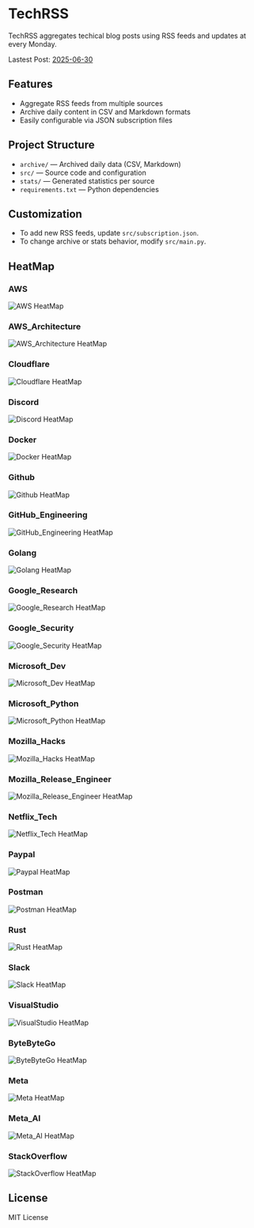 # TechRSS

TechRSS aggregates techical blog posts using RSS feeds and updates at every Monday.

Lastest Post: [2025-06-30](https://github.com/kao-fu/techRSS/blob/main/archive/2025-06-30.md)

## Features

- Aggregate RSS feeds from multiple sources
- Archive daily content in CSV and Markdown formats
- Easily configurable via JSON subscription files

## Project Structure

- `archive/` — Archived daily data (CSV, Markdown)
- `src/` — Source code and configuration
- `stats/` — Generated statistics per source
- `requirements.txt` — Python dependencies

## Customization

- To add new RSS feeds, update `src/subscription.json`.
- To change archive or stats behavior, modify `src/main.py`.

## HeatMap
### AWS
![AWS HeatMap](https://github.com/kao-fu/techRSS/blob/main/stats_fig/AWS.png)
### AWS_Architecture
![AWS_Architecture HeatMap](https://github.com/kao-fu/techRSS/blob/main/stats_fig/AWS_Architecture.png)
### Cloudflare
![Cloudflare HeatMap](https://github.com/kao-fu/techRSS/blob/main/stats_fig/Cloudflare.png)
### Discord
![Discord HeatMap](https://github.com/kao-fu/techRSS/blob/main/stats_fig/Discord.png)
### Docker
![Docker HeatMap](https://github.com/kao-fu/techRSS/blob/main/stats_fig/Docker.png)
### Github
![Github HeatMap](https://github.com/kao-fu/techRSS/blob/main/stats_fig/Github.png)
### GitHub_Engineering
![GitHub_Engineering HeatMap](https://github.com/kao-fu/techRSS/blob/main/stats_fig/GitHub_Engineering.png)
### Golang
![Golang HeatMap](https://github.com/kao-fu/techRSS/blob/main/stats_fig/Golang.png)
### Google_Research
![Google_Research HeatMap](https://github.com/kao-fu/techRSS/blob/main/stats_fig/Google_Research.png)
### Google_Security
![Google_Security HeatMap](https://github.com/kao-fu/techRSS/blob/main/stats_fig/Google_Security.png)
### Microsoft_Dev
![Microsoft_Dev HeatMap](https://github.com/kao-fu/techRSS/blob/main/stats_fig/Microsoft_Dev.png)
### Microsoft_Python
![Microsoft_Python HeatMap](https://github.com/kao-fu/techRSS/blob/main/stats_fig/Microsoft_Python.png)
### Mozilla_Hacks
![Mozilla_Hacks HeatMap](https://github.com/kao-fu/techRSS/blob/main/stats_fig/Mozilla_Hacks.png)
### Mozilla_Release_Engineer
![Mozilla_Release_Engineer HeatMap](https://github.com/kao-fu/techRSS/blob/main/stats_fig/Mozilla_Release_Engineer.png)
### Netflix_Tech
![Netflix_Tech HeatMap](https://github.com/kao-fu/techRSS/blob/main/stats_fig/Netflix_Tech.png)
### Paypal
![Paypal HeatMap](https://github.com/kao-fu/techRSS/blob/main/stats_fig/Paypal.png)
### Postman
![Postman HeatMap](https://github.com/kao-fu/techRSS/blob/main/stats_fig/Postman.png)
### Rust
![Rust HeatMap](https://github.com/kao-fu/techRSS/blob/main/stats_fig/Rust.png)
### Slack
![Slack HeatMap](https://github.com/kao-fu/techRSS/blob/main/stats_fig/Slack.png)
### VisualStudio
![VisualStudio HeatMap](https://github.com/kao-fu/techRSS/blob/main/stats_fig/VisualStudio.png)
### ByteByteGo
![ByteByteGo HeatMap](https://github.com/kao-fu/techRSS/blob/main/stats_fig/ByteByteGo.png)
### Meta
![Meta HeatMap](https://github.com/kao-fu/techRSS/blob/main/stats_fig/Meta.png)
### Meta_AI
![Meta_AI HeatMap](https://github.com/kao-fu/techRSS/blob/main/stats_fig/Meta_AI.png)
### StackOverflow
![StackOverflow HeatMap](https://github.com/kao-fu/techRSS/blob/main/stats_fig/StackOverflow.png)

## License

MIT License
